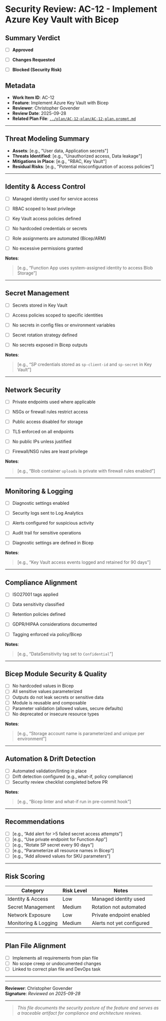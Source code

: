 
# Security Review: AC-12 - Implement Azure Key Vault with Bicep

## Summary Verdict
- [ ] **Approved**
- [ ] **Changes Requested**
- [ ] **Blocked (Security Risk)**


## Metadata
- **Work Item ID**: AC-12
- **Feature**: Implement Azure Key Vault with Bicep
- **Reviewer**: Christopher Govender
- **Review Date**: 2025-09-28
- **Related Plan File**: [`../plan/AC-12-plan/AC-12-plan.prompt.md`](../plan/AC-12-plan/AC-12-plan.prompt.md)

---

## Threat Modeling Summary
- **Assets**: [e.g., "User data, Application secrets"]
- **Threats Identified**: [e.g., "Unauthorized access, Data leakage"]
- **Mitigations in Place**: [e.g., "RBAC, Key Vault"]
- **Residual Risks**: [e.g., "Potential misconfiguration of access policies"]

---

## Identity & Access Control
- [ ] Managed identity used for service access
- [ ] RBAC scoped to least privilege
- [ ] Key Vault access policies defined
- [ ] No hardcoded credentials or secrets

- [ ] Role assignments are automated (Bicep/ARM)
- [ ] No excessive permissions granted

**Notes**:
> [e.g., “Function App uses system-assigned identity to access Blob Storage”]

---

## Secret Management
- [ ] Secrets stored in Key Vault
- [ ] Access policies scoped to specific identities
- [ ] No secrets in config files or environment variables
- [ ] Secret rotation strategy defined

- [ ] No secrets exposed in Bicep outputs

**Notes**:
> [e.g., “SP credentials stored as `sp-client-id` and `sp-secret` in Key Vault”]

---

## Network Security
- [ ] Private endpoints used where applicable
- [ ] NSGs or firewall rules restrict access
- [ ] Public access disabled for storage
- [ ] TLS enforced on all endpoints

- [ ] No public IPs unless justified
- [ ] Firewall/NSG rules are least privilege

**Notes**:
> [e.g., “Blob container `uploads` is private with firewall rules enabled”]

---

## Monitoring & Logging
- [ ] Diagnostic settings enabled
- [ ] Security logs sent to Log Analytics
- [ ] Alerts configured for suspicious activity
- [ ] Audit trail for sensitive operations

- [ ] Diagnostic settings are defined in Bicep

**Notes**:
> [e.g., “Key Vault access events logged and retained for 90 days”]

---

## Compliance Alignment
- [ ] ISO27001 tags applied
- [ ] Data sensitivity classified
- [ ] Retention policies defined
- [ ] GDPR/HIPAA considerations documented

- [ ] Tagging enforced via policy/Bicep

**Notes**:
> [e.g., “DataSensitivity tag set to `Confidential`”]

---

## Bicep Module Security & Quality
- [ ] No hardcoded values in Bicep
- [ ] All sensitive values parameterized
- [ ] Outputs do not leak secrets or sensitive data
- [ ] Module is reusable and composable
- [ ] Parameter validation (allowed values, secure defaults)
- [ ] No deprecated or insecure resource types

**Notes**:
> [e.g., “Storage account name is parameterized and unique per environment”]

---

## Automation & Drift Detection
- [ ] Automated validation/linting in place
- [ ] Drift detection configured (e.g., what-if, policy compliance)
- [ ] Security review checklist completed before PR

**Notes**:
> [e.g., “Bicep linter and what-if run in pre-commit hook”]

---

## Recommendations
- [ ] [e.g., “Add alert for >5 failed secret access attempts”]
- [ ] [e.g., “Use private endpoint for Function App”]
- [ ] [e.g., “Rotate SP secret every 90 days”]
- [ ] [e.g., “Parameterize all resource names in Bicep”]
- [ ] [e.g., “Add allowed values for SKU parameters”]

---

## Risk Scoring

| Category             | Risk Level | Notes |
|----------------------|------------|-------|
| Identity & Access    | Low        | Managed identity used |
| Secret Management    | Medium     | Rotation not automated |
| Network Exposure     | Low        | Private endpoint enabled |
| Monitoring & Logging | Medium     | Alerts not yet configured |

---

## Plan File Alignment
- [ ] Implements all requirements from plan file
- [ ] No scope creep or undocumented changes
- [ ] Linked to correct plan file and DevOps task

---

---

**Reviewer**: Christopher Govender  
**Signature**: _Reviewed on 2025-09-28_

---

> _This file documents the security posture of the feature and serves as a traceable artifact for compliance and architecture reviews._
